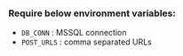 ### Require below environment variables:
- `DB_CONN` : MSSQL connection
- `POST_URLS` : comma separated URLs